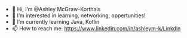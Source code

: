 - 👋 Hi, I’m @Ashley McGraw-Korthals
- 👀 I’m interested in learning, networking, oppertunities!
- 🌱 I’m currently learning Java, Kotlin
- 📫 How to reach me: https://www.linkedin.com/in/ashleym-k/Linkdin 

<!---
AshleyJM-k/AshleyJM-k is a ✨ special ✨ repository because its `README.md` (this file) appears on your GitHub profile.
You can click the Preview link to take a look at your changes.
--->
